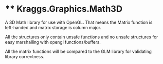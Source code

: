 ** Kraggs.Graphics.Math3D
======================================================================

A 3D Math library for use with OpenGL.
That means the Matrix function is left-handed and 
matrix storage is column major.

All the structures only contain unsafe functions and no unsafe
structures for easy marshalling with opengl functions/buffers.

All the matrix functions will be compared to the GLM library 
for validating library correctness.
